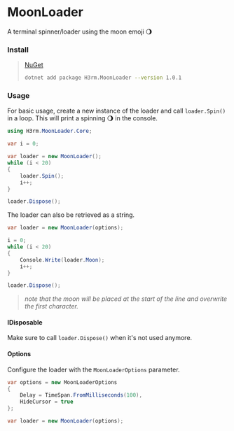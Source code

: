 # MoonLoader
A terminal spinner/loader using the moon emoji 🌖


### Install

> [NuGet](https://www.nuget.org/packages/H3rm.MoonLoader/)
>```bash
>dotnet add package H3rm.MoonLoader --version 1.0.1
>```

### Usage

For basic usage, create a new instance of the loader and call `loader.Spin()` in a loop.
This will print a spinning 🌖 in the console.
```csharp
using H3rm.MoonLoader.Core;

var i = 0;

var loader = new MoonLoader();
while (i < 20)
{
    loader.Spin();
    i++;
}

loader.Dispose();
```

The loader can also be retrieved as a string.
```csharp
var loader = new MoonLoader(options);

i = 0;
while (i < 20)
{
    Console.Write(loader.Moon);
    i++;
}

loader.Dispose();
```
> *note that the moon will be placed at the start of the line and overwrite the first character.*

#### IDisposable
Make sure to call `loader.Dispose()` when it's not used anymore.

#### Options
Configure the loader with the `MoonLoaderOptions` parameter.

```csharp
var options = new MoonLoaderOptions
{
    Delay = TimeSpan.FromMilliseconds(100),
    HideCursor = true
};

var loader = new MoonLoader(options);
```